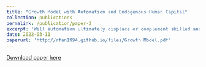 ```yaml
---
title: "Growth Model with Automation and Endogenous Human Capital"
collection: publications
permalink: /publication/paper-2
excerpt: 'Will automation ultimately displace or complement skilled and unskilled workers if human capital accumulation endogenously responds to the technology change? How long does it take for skilled and unskilled workers to adapt to the new equilibrium? I study the effects of the automation technology wave on the labor share, wage level, and inequality under the framework of the task model with heterogeneous workers and endogenous human capital. Even if automation ultimately benefits all types of labor, the transition can be long, unequal, and sub-optimal.'
date: 2022-03-11
paperurl: 'http://rfan1994.github.io/files/Growth Model.pdf'
---
```

[Download paper here](http://academicpages.github.io/files/paper1.pdf)
